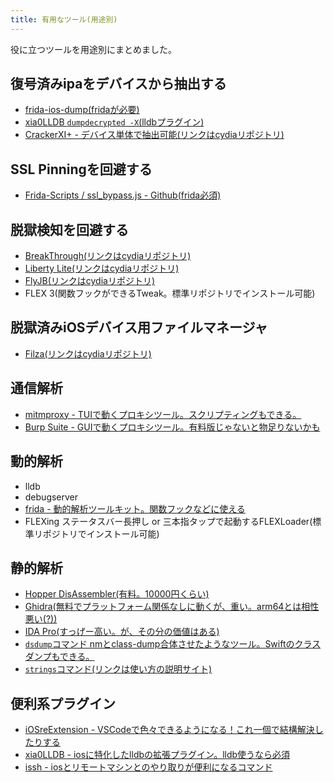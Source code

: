 ```yaml
---
title: 有用なツール(用途別)
---
```


役に立つツールを用途別にまとめました。

## 復号済みipaをデバイスから抽出する
- [frida-ios-dump(fridaが必要)](https://github.com/AloneMonkey/frida-ios-dump)
- [xia0LLDB `dumpdecrypted -X`(lldbプラグイン)](https://github.com/4ch12dy/xia0LLDB#dumpdecrypted-20190922)
- [CrackerXI+ - デバイス単体で抽出可能(リンクはcydiaリポジトリ)](http://pokego2.com/)

## SSL Pinningを回避する
- [Frida-Scripts / ssl_bypass.js - Github(frida必須)](https://github.com/machoreverser/Frida-Scripts/blob/master/ssl_bypass.js)

## 脱獄検知を回避する
- [BreakThrough(リンクはcydiaリポジトリ)](http://ftp.sident.net/cydia-beta)
- [Liberty Lite(リンクはcydiaリポジトリ)](https://ryleyangus.com/repo)
- [FlyJB(リンクはcydiaリポジトリ)](https://repo.xsf1re.kr/)
- FLEX 3(関数フックができるTweak。標準リポジトリでインストール可能)

## 脱獄済みiOSデバイス用ファイルマネージャ
- [Filza(リンクはcydiaリポジトリ)](http://tigisoftware.com/cydia/)

## 通信解析
- [mitmproxy - TUIで動くプロキシツール。スクリプティングもできる。](https://mitmproxy.org/)
- [Burp Suite - GUIで動くプロキシツール。有料版じゃないと物足りないかも](https://portswigger.net/burp)

## 動的解析
- lldb
- debugserver
- [frida - 動的解析ツールキット。関数フックなどに使える](https://frida.re/)
- FLEXing ステータスバー長押し or 三本指タップで起動するFLEXLoader(標準リポジトリでインストール可能)


## 静的解析
- [Hopper DisAssembler(有料。10000円くらい)](https://www.hopperapp.com/)
- [Ghidra(無料でプラットフォーム関係なしに動くが、重い。arm64とは相性悪い(?))](https://ghidra-sre.org/)
- [IDA Pro(すっげー高い。が、その分の価値はある)](https://www.hex-rays.com/)
- [`dsdump`コマンド nmとclass-dump合体させたようなツール。Swiftのクラスダンプもできる。](https://github.com/DerekSelander/dsdump)
- [`strings`コマンド(リンクは使い方の説明サイト)](https://kazmax.zpp.jp/cmd/s/strings.1.html)


## 便利系プラグイン
- [iOSreExtension - VSCodeで色々できるようになる！これ一個で結構解決したりする](https://github.com/co2333/iosreextension)
- [xia0LLDB - iosに特化したlldbの拡張プラグイン。lldb使うなら必須](https://github.com/4ch12dy/xia0LLDB)
- [issh - iosとリモートマシンとのやり取りが便利になるコマンド](https://github.com/4ch12dy/issh)